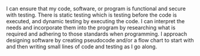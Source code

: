 I can ensure that my code, software, or program is functional and secure with testing. There is static testing which is testing before the code is executed, and dynamic testing by executing the code. I can interpret the needs and incorporate them into the program by researching what is required and adhering to those standards when programming. I approach designing software by creating pseudocode and/or a flow chart to start with and then writing small lines of code and testing as I go along. 
